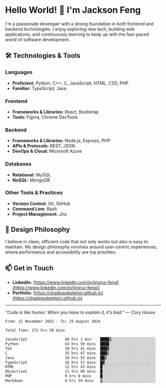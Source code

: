 # Hello World! 👋 I'm Jackson Feng

I'm a passionate developer with a strong foundation in both frontend and backend technologies. I enjoy exploring new tech, building web applications, and continuously learning to keep up with the fast-paced world of software development.

## 🛠 Technologies & Tools

### Languages
- **Proficient:** Python, C++, C, JavaScript, HTML, CSS, PHP
- **Familiar:** TypeScript, Java

### Frontend
- **Frameworks & Libraries:** React, Bootstrap
- **Tools:** Figma, Chrome DevTools

### Backend
- **Frameworks & Libraries:** Node.js, Express, PHP
- **APIs & Protocols:** REST, JSON
- **DevOps & Cloud:** Microsoft Azure

### Databases
- **Relational:** MySQL
- **NoSQL:** MongoDB

### Other Tools & Practices
- **Version Control:** Git, GitHub
- **Command Line:** Bash
- **Project Management:** Jira


## 🎨 Design Philosophy

I believe in clean, efficient code that not only works but also is easy to maintain. My design philosophy revolves around user-centric experiences, where performance and accessibility are top priorities.

## 📫 Get in Touch

- **LinkedIn:** [https://www.linkedin.com/in/jingrui-feng](https://www.linkedin.com/in/jingrui-feng))
- **Portfolio:** [https://shadowskeleton.github.io](https://shadowskeleton.github.io)

---

*“Code is like humor. When you have to explain it, it’s bad.” — Cory House*



<!--START_SECTION:waka-->

```txt
From: 21 November 2022 - To: 25 August 2024

Total Time: 272 hrs 50 mins

JavaScript                 48 hrs 1 min    ████▒░░░░░░░░░░░░░░░░░░░░   17.60 %
Python                     43 hrs 59 mins  ████░░░░░░░░░░░░░░░░░░░░░   16.12 %
TeX                        38 hrs 41 mins  ███▓░░░░░░░░░░░░░░░░░░░░░   14.18 %
C                          35 hrs 47 mins  ███▒░░░░░░░░░░░░░░░░░░░░░   13.12 %
Java                       26 hrs 52 mins  ██▒░░░░░░░░░░░░░░░░░░░░░░   09.85 %
TypeScript                 16 hrs 57 mins  █▓░░░░░░░░░░░░░░░░░░░░░░░   06.22 %
HTML                       12 hrs 43 mins  █░░░░░░░░░░░░░░░░░░░░░░░░   04.66 %
ObjectiveC                 11 hrs 40 mins  █░░░░░░░░░░░░░░░░░░░░░░░░   04.28 %
PHP                        9 hrs 6 mins    █░░░░░░░░░░░░░░░░░░░░░░░░   03.34 %
Markdown                   4 hrs 59 mins   ▒░░░░░░░░░░░░░░░░░░░░░░░░   01.83 %
```

<!--END_SECTION:waka-->

